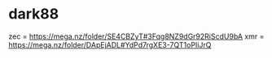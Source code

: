 # dark88
zec = https://mega.nz/folder/SE4CBZyT#3Fqg8NZ9dGr92RiScdU9bA
xmr = https://mega.nz/folder/DApEjADL#YdPd7rgXE3-7QT1oPIiJrQ

